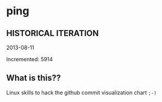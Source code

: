 # ping

## HISTORICAL ITERATION
2013-08-11

Incremented: 5914

## What is this?? 
Linux skills to hack the github commit visualization chart `;-)`
